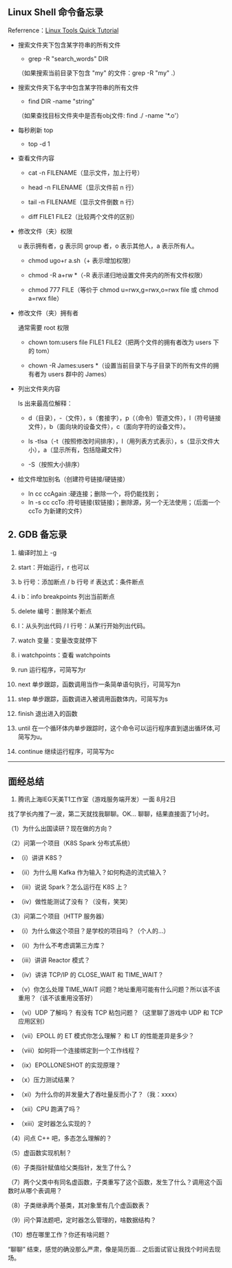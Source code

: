 ## Linux Shell 命令备忘录

Referrence：[Linux Tools Quick Tutorial](https://linuxtools-rst.readthedocs.io/zh_CN/latest/)

- 搜索文件夹下包含某字符串的所有文件

  - grep -R "search_words" DIR

  （如果搜索当前目录下包含 "my" 的文件：grep -R "my" .）

- 搜索文件夹下名字中包含某字符串的所有文件

  - find DIR -name "string"

  （如果查找目标文件夹中是否有obj文件: find ./ -name '*.o'）

- 每秒刷新 top

  - top -d 1

- 查看文件内容

  - cat -n FILENAME（显示文件，加上行号）

  - head -n FILENAME（显示文件前 n 行）

  - tail -n FILENAME（显示文件倒数 n 行）

  - diff FILE1 FILE2（比较两个文件的区别）

- 修改文件（夹）权限

  u 表示拥有者，g 表示同 group 者，o 表示其他人，a 表示所有人。

  - chmod ugo+r a.sh（\+ 表示增加权限）

  - chmod -R a+rw *（-R 表示递归地设置文件夹内的所有文件权限）

  - chmod 777 FILE（等价于  chmod u=rwx,g=rwx,o=rwx file 或  chmod a=rwx file）

- 修改文件（夹）拥有者

  通常需要 root 权限

  - chown tom:users file FILE1 FILE2（把两个文件的拥有者改为 users 下的 tom）

  - chown -R James:users  *（设置当前目录下与子目录下的所有文件的拥有者为 users 群中的 James）

- 列出文件夹内容

  ls 出来最高位解释：

  - d（目录），-（文件），s（套接字），p（（命令）管道文件），l（符号链接文件），b（面向块的设备文件），c（面向字符的设备文件）。

  - ls -tlsa（-t（按照修改时间排序），l（用列表方式表示），s（显示文件大小），a（显示所有，包括隐藏文件）

  - -S（按照大小排序）

- 给文件增加别名（创建符号链接/硬链接）

  - ln cc ccAgain :硬连接；删除一个，将仍能找到；
  - ln -s cc ccTo :符号链接(软链接)；删除源，另一个无法使用；（后面一个ccTo 为新建的文件）


## 2. GDB 备忘录

1. 编译时加上 -g

2. start：开始运行，r 也可以

3. b 行号：添加断点 / b 行号 if 表达式：条件断点

4. i b：info breakpoints 列出当前断点

5. delete 编号：删除某个断点

6. l：从头列出代码 / l 行号：从某行开始列出代码。

7. watch 变量：变量改变就停下

8. i watchpoints：查看 watchpoints

9. run 运行程序，可简写为r

10. next 单步跟踪，函数调用当作一条简单语句执行，可简写为n

11. step 单步跟踪，函数调进入被调用函数体内，可简写为s

12. finish 退出进入的函数

13. until 在一个循环体内单步跟踪时，这个命令可以运行程序直到退出循环体,可简写为u。

14. continue 继续运行程序，可简写为c

---

## 面经总结

1. 腾讯上海IEG天美T1工作室（游戏服务端开发）一面 8月2日

找了学长内推了一波，第二天就找我聊聊。OK... 聊聊，结果直接面了1小时。

（1）为什么出国读研？现在做的方向？

（2）问第一个项目（K8S Spark 分布式系统）

- （i）讲讲 K8S？

- （ii）为什么用 Kafka 作为输入？如何构造的流式输入？

- （iii）说说 Spark？怎么运行在 K8S 上？

- （iv）做性能测试了没有？（没有，笑哭）

（3）问第二个项目（HTTP 服务器）

- （i）为什么做这个项目？是学校的项目吗？（个人的...）

- （ii）为什么不考虑调第三方库？

- （iii）讲讲 Reactor 模式？

- （iv）讲讲 TCP/IP 的 CLOSE_WAIT 和 TIME_WAIT？

- （v）你怎么处理 TIME_WAIT 问题？地址重用可能有什么问题？所以该不该重用？（该不该重用没答好）

- （vi）UDP 了解吗？ 有没有 TCP 粘包问题？（这里聊了游戏中 UDP 和 TCP 应用区别）

- （vii）EPOLL 的 ET 模式你怎么理解？ 和 LT 的性能差异是多少？

- （viii）如何将一个连接绑定到一个工作线程？

- （ix）EPOLLONESHOT 的实现原理？

- （x）压力测试结果？

- （xi）为什么你的并发量大了吞吐量反而小了？（我：xxxx）

- （xii）CPU 跑满了吗？

- （xiii）定时器怎么实现的？

（4）问点 C++ 吧，多态怎么理解的？

（5）虚函数实现机制？

（6）子类指针赋值给父类指针，发生了什么？

（7）两个父类中有同名虚函数，子类重写了这个函数，发生了什么？调用这个函数时从哪个表调用？

（8）子类继承两个基类，其对象里有几个虚函数表？

（9）问个算法题吧，定时器怎么管理的，啥数据结构？

（10）想在哪里工作？你还有啥问题？

“聊聊” 结束，感觉的确没那么严肃，像是简历面... 之后面试官让我找个时间去现场。
